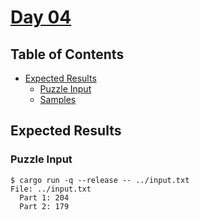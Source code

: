 # [Day 04](https://adventofcode.com/2020/day/4)

## Table of Contents

- [Expected Results](#expected-results)
  - [Puzzle Input](#puzzle-input)
  - [Samples](#samples)

## Expected Results

### Puzzle Input

```console
$ cargo run -q --release -- ../input.txt
File: ../input.txt
  Part 1: 204
  Part 2: 179
```
